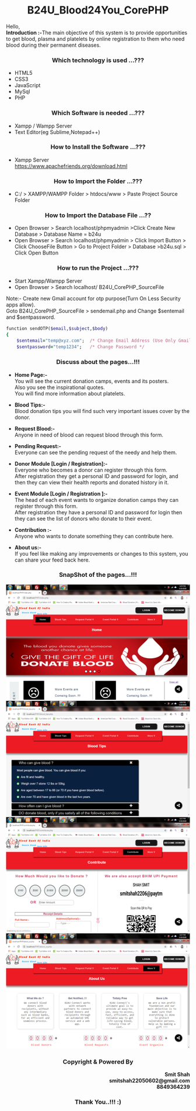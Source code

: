 <h1 align="center"> <b>B24U_Blood24You_CorePHP</b> </h1>  

Hello,</br><b>Introduction :-</b>The main objective of this system is to provide opportunities to get blood, plasma and platelets by online registration to them who need blood during their permanent diseases.

<h3 align="center"> <b>Which technology is used …???</b> </h3>  

-	HTML5
-	CSS3
-	JavaScript
-	MySql
-	PHP

<h3 align="center"> <b>Which Software is needed …???</b> </h3>    

-	Xampp / Wampp Server
-	Text Editor(eg Sublime,Notepad++)

<h3 align="center"> <b>How to Install the Software …???</b> </h3>  

-	Xampp Server  
https://www.apachefriends.org/download.html

<h3 align="center"> <b>How to Import the Folder …???</b> </h3>  

- C:/ > XAMPP/WAMPP Folder > htdocs/www > Paste Project Source Folder  

<h3 align="center"> <b>How to Import the Database File ...??</b> </h3>  

- Open Browser > Search localhost/phpmyadmin >Click Create New Database > Database Name = b24u  
- Open Browser > Search localhost/phpmyadmin > Click Import Button > Click ChooseFile Button > Go to Project Folder > Database >b24u.sql > Click Open Button

<h3 align="center"> <b>How to run the Project …???</b> </h3>  

- Start Xampp/Wampp Server
- Open Browser > Search localhost/ B24U_CorePHP_SourceFile

Note:- Create new Gmail account for otp purpose(Turn On Less Security apps allow).  
       Goto B24U_CorePHP_SourceFile > sendemail.php and Change $sentemail and $sentpassword.  
       
```ruby
function sendOTP($email,$subject,$body)	
{
	$sentemail="temp@xyz.com";  /* Change Email Address (Use Only Gmail Because SMTP Host is Gmail)*/
	$sentpassword="temp1234";	/* Change Password */
```
                                                    
<h3 align="center"> <b>Discuss about the pages…!!!</b> </h3>  

- <b>Home Page:-</b>  
You will see the current donation camps, events and its posters.  
Also you see the inspirational quotes.  
You will find more information about platelets.

- <b>Blood Tips:-</b>  
Blood donation tips you will find such very important issues cover by the donor.

- <b>Request Blood:-</b>  
Anyone in need of blood can request blood through this form. 

- <b>Pending Request:-</b>  
Everyone can see the pending request of the needy and help them.  

- <b>Donor Module [Login / Registration]:-</b>  
Everyone who becomes a donor can register through this form.  
After registration they get a personal ID and password for login, and then they can view their health reports and donated history in it. 

- <b>Event Module  [Login / Registration ]:-</b>  
The head of each event wants to organize donation camps they can register through this form.  
After registration they have a personal ID and password for login then they can see the list of donors who donate to their event. 

- <b>Contribution :-</b>  
Anyone who wants to donate something they can contribute here.

- <b>About us:-</b>  
If you feel like making any improvements or changes to this system, you can share your feed back here.

<h3 align="center"> <b>SnapShot of the pages…!!!</b> </h3>  

![picture alt](/SnapShot/Home.png "Home Page")  
![picture alt](/SnapShot/BloodTips.png "Blood Tips")  
![picture alt](/SnapShot/Contribute.png "Contribute")  
![picture alt](/SnapShot/AboutUS.png "About Us")

<h3 align="center"> <b>Copyright & Powered By</b> </h3>
<p align="right"><b>Smit Shah</br>smitshah22050602@gmail.com</br>8849364239</br></b></p>

<h3 align="center"> <b>Thank You..!!! :)</b> </h3>
